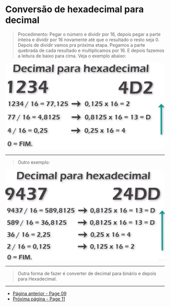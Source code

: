 # Conversão de hexadecimal para decimal

> Procedimento: Pegar o número e dividir por 16, depois pegar a parte inteira e dividir por 16 novamente até que o resultado o resto seja 0. Depois de dividir vamos pra próxima etapa. Pegamos a parte quebrada de cada resultado e multiplicamos por 16. E depois fazemos a leitura de baixo para cima. Veja o exemplo abaixo:

![](../assets/decimal-hexadecimal-1.png)

* * *
> Outro exemplo:

![](../assets/decimal-hexadecimal-2.png)

* * *

> Outra forma de fazer é converter de decimal para binário e depois para Hexadecimal.

* * * 
* [Página anterior - Page 09](../Page%2009/readme.md)
* [Próxima página - Page 11](../Page%20011/readme.md)
